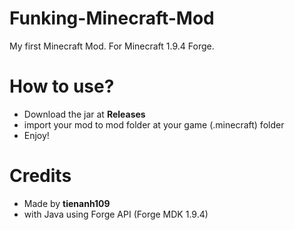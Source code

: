 # Funking-Minecraft-Mod
My first Minecraft Mod. For Minecraft 1.9.4 Forge.

# How to use?
- Download the jar at **Releases**
- import your mod to mod folder at your game (.minecraft) folder
- Enjoy!

# Credits
- Made by **tienanh109**
- with Java using Forge API (Forge MDK 1.9.4)
